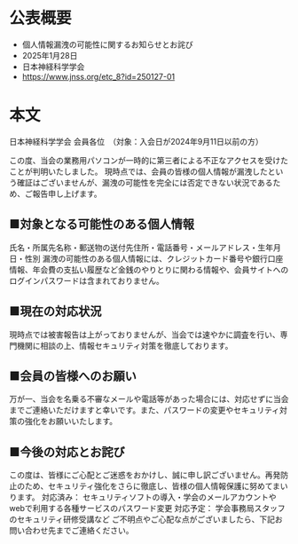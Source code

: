# 公表概要
- 個人情報漏洩の可能性に関するお知らせとお詫び
- 2025年1月28日
- 日本神経科学学会
- https://www.jnss.org/etc_8?id=250127-01

# 本文
日本神経科学学会
会員各位　（対象：入会日が2024年9月11日以前の方）

この度、当会の業務用パソコンが一時的に第三者による不正なアクセスを受けたことが判明いたしました。
現時点では、会員の皆様の個人情報が漏洩したという確証はございませんが、漏洩の可能性を完全には否定できない状況であるため、ご報告申し上げます。

## ■対象となる可能性のある個人情報
氏名・所属先名称・郵送物の送付先住所・電話番号・メールアドレス・生年月日・性別
漏洩の可能性のある個人情報には、クレジットカード番号や銀行口座情報、年会費の支払い履歴など金銭のやりとりに関わる情報や、会員サイトへのログインパスワードは含まれておりません。
## ■現在の対応状況
現時点では被害報告は上がっておりませんが、当会では速やかに調査を行い、専門機関に相談の上、情報セキュリティ対策を徹底しております。
## ■会員の皆様へのお願い
万が一、当会を名乗る不審なメールや電話等があった場合には、対応せずに当会までご連絡いただけますと幸いです。また、パスワードの変更やセキュリティ対策の強化をお願いいたします。
## ■今後の対応とお詫び
この度は、皆様にご心配とご迷惑をおかけし、誠に申し訳ございません。再発防止のため、セキュリティ強化をさらに徹底し、皆様の個人情報保護に努めてまいります。
対応済み：
セキュリティソフトの導入・学会のメールアカウントやwebで利用する各種サービスのパスワード変更
対応予定：
学会事務局スタッフのセキュリティ研修受講など
ご不明点やご心配な点がございましたら、下記お問い合わせ先までご連絡ください。
